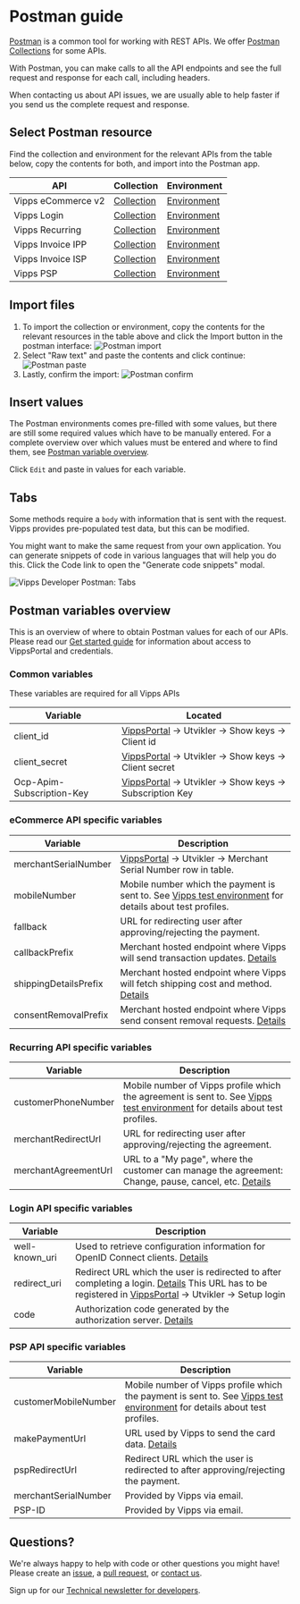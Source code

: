 # Postman guide

[Postman](https://www.getpostman.com/) is a common tool for working with REST APIs.
We offer [Postman Collections](https://www.getpostman.com/collection) for some APIs.

With Postman, you can make calls to all the API endpoints and see the full
request and response for each call, including headers.

When contacting us about API issues, we are usually able to help faster if you send us
the complete request and response.

## Select Postman resource

Find the collection and environment for the relevant APIs from the table below, copy the contents for both, and import into the Postman app.

| API                | Collection                                                                                                                 | Environment                                                                                                                  |
|--------------------|----------------------------------------------------------------------------------------------------------------------------|------------------------------------------------------------------------------------------------------------------------------|
| Vipps eCommerce v2 | [Collection](https://github.com/vippsas/vipps-ecom-api/blob/master/tools/vipps-ecom-api-postman-collection.json)           | [Environment](https://github.com/vippsas/vipps-ecom-api/blob/master/tools/vipps-ecom-api-postman-enviroment.json)            |
| Vipps Login        | [Collection](https://github.com/vippsas/vipps-login-api/blob/master/tools/vipps-login-api.postman_collection.json)         | [Environment](https://github.com/vippsas/vipps-login-api/blob/master/tools/vipps-login-api.postman_environment.json)         |
| Vipps Recurring    | [Collection](https://github.com/vippsas/vipps-recurring-api/blob/master/tools/vipps-recurring-api-postman-collection.json) | [Environment](https://github.com/vippsas/vipps-recurring-api/blob/master/tools/vipps-recurring-api-postman-environment.json) |
| Vipps Invoice IPP  | [Collection](https://github.com/vippsas/vipps-invoice-api/blob/master/tools/vipps-invoice-ipp-api-postman-collection.json) | [Environment](https://github.com/vippsas/vipps-invoice-api/blob/master/tools/vipps-invoice-ipp-api-postman-environment.json) |
| Vipps Invoice ISP  | [Collection](https://github.com/vippsas/vipps-invoice-api/blob/master/tools/vipps-invoice-isp-api-postman-collection.json) | [Environment](https://github.com/vippsas/vipps-invoice-api/blob/master/tools/vipps-invoice-isp-api-postman-environment.json) |
| Vipps PSP          | [Collection](https://github.com/vippsas/vipps-psp-api/blob/master/tools/vipps-psp-v2-api-postman-collection.json)          | [Environment](https://github.com/vippsas/vipps-psp-api/blob/master/tools/vipps-psp-v2-api-postman-environment.json)          |

## Import files

1. To import the collection or environment, copy the contents for the relevant resources in the table above and click the Import button in the postman interface:
   ![Postman import](images/postman-import.png)
2. Select "Raw text" and paste the contents and click continue:
   ![Postman paste](images/postman-raw.png)
3. Lastly, confirm the import:
   ![Postman confirm](images/postman-confirm.png)

## Insert values

The Postman environments comes pre-filled with some values, but there are still some required values which have to be manually entered.
For a complete overview over which values must be entered and where to find them, see [Postman variable overview](#postman-variables-overview).

Click `Edit` and paste in values for each variable.

## Tabs

Some methods require a `body` with information that is sent with the request. Vipps provides pre-populated test data, but this can be modified.

You might want to make the same request from your own application. You can generate snippets of code in various languages that will help you do this. Click the Code link to open the "Generate code snippets" modal.

![Vipps Developer Postman: Tabs](images/postman-tabs.png)

## Postman variables overview

This is an overview of where to obtain Postman values for each of our APIs. Please read our [Get started guide](vipps-getting-started.md) for information about access to VippsPortal and credentials.

### Common variables

These variables are required for all Vipps APIs

| Variable                  | Located                                                                              |
|---------------------------|--------------------------------------------------------------------------------------|
| client_id                 | [VippsPortal](https://portal.vipps.no/) -> Utvikler -> Show keys -> Client id        |
| client_secret             | [VippsPortal](https://portal.vipps.no/) -> Utvikler -> Show keys -> Client secret    |
| Ocp-Apim-Subscription-Key | [VippsPortal](https://portal.vipps.no/) -> Utvikler -> Show keys -> Subscription Key |

### eCommerce API specific variables

| Variable              | Description                                                                                                                                                                                                                             |
|-----------------------|-----------------------------------------------------------------------------------------------------------------------------------------------------------------------------------------------------------------------------------------|
| merchantSerialNumber  | [VippsPortal](https://portal.vipps.no/) -> Utvikler -> Merchant Serial Number row in table.                                                                                                                                             |
| mobileNumber          | Mobile number which the payment is sent to. See [Vipps test environment](vipps-test-environment.md) for details about test profiles.                                                                                                    |
| fallback              | URL for redirecting user after approving/rejecting the payment.                                                                                                                                                                         |
| callbackPrefix        | Merchant hosted endpoint where Vipps will send transaction updates. [Details](https://vippsas.github.io/vipps-ecom-api/#/Endpoints%20required%20by%20Vipps%20from%20the%20merchant/transactionUpdateCallbackForRegularPaymentUsingPOST) |
| shippingDetailsPrefix | Merchant hosted endpoint where Vipps will fetch shipping cost and method. [Details](https://vippsas.github.io/vipps-ecom-api/#/Endpoints%20required%20by%20Vipps%20from%20the%20merchant/fetchShippingCostUsingPOST)                    |
| consentRemovalPrefix  | Merchant hosted endpoint where Vipps send consent removal requests. [Details](https://vippsas.github.io/vipps-ecom-api/#/Endpoints%20required%20by%20Vipps%20from%20the%20merchant/fetchShippingCostUsingPOST)                          |

### Recurring API specific variables

| Variable             | Description                                                                                                                                                                                                         |
|----------------------|---------------------------------------------------------------------------------------------------------------------------------------------------------------------------------------------------------------------|
| customerPhoneNumber  | Mobile number of Vipps profile which the agreement is sent to. See [Vipps test environment](vipps-test-environment.md) for details about test profiles.                                                             |
| merchantRedirectUrl  | URL for redirecting user after approving/rejecting the agreement.                                                                                                                                                   |
| merchantAgreementUrl | URL to a "My page", where the customer can manage the agreement: Change, pause, cancel, etc. [Details](https://github.com/vippsas/vipps-recurring-api/blob/master/vipps-recurring-api.md#step-1-draft-an-agreement) |

### Login API specific variables

| Variable       | Description                                                                                                                                                                                                                                                                         |
|----------------|-------------------------------------------------------------------------------------------------------------------------------------------------------------------------------------------------------------------------------------------------------------------------------------|
| well-known_uri | Used to retrieve configuration information for OpenID Connect clients. [Details](https://vippsas.github.io/vipps-login-api/#/Vipps%20Log%20In%20API/discoverOpenIDConfiguration)                                                                                                    |
| redirect_uri   | Redirect URL which the user is redirected to after completing a login. [Details](https://github.com/vippsas/vipps-login-api/blob/master/vipps-login-api.md#oauth-20-authorize)  This URL has to be registered in [VippsPortal](https://portal.vipps.no/) -> Utvikler -> Setup login |
| code           | Authorization code generated by the authorization server. [Details](https://github.com/vippsas/vipps-login-api/blob/master/vipps-login-api.md#oauth-20-authorize)                                                                                                                   |

### PSP API specific variables

| Variable             | Description                                                                                                                                           |
|----------------------|-------------------------------------------------------------------------------------------------------------------------------------------------------|
| customerMobileNumber | Mobile number of Vipps profile which the payment is sent to. See [Vipps test environment](vipps-test-environment.md) for details about test profiles. |
| makePaymentUrl       | URL used by Vipps to send the card data. [Details](https://github.com/vippsas/vipps-psp-api/blob/master/vipps-psp-api.md#makepaymenturl)              |
| pspRedirectUrl       | Redirect URL which the user is redirected to after approving/rejecting the payment.                                                                   |
| merchantSerialNumber | Provided by Vipps via email.                                                                                                                          |
| PSP-ID               | Provided by Vipps via email.                                                                                                                          |

## Questions?

We're always happy to help with code or other questions you might have!
Please create an [issue](https://github.com/vippsas/vipps-developers/issues),
a [pull request](https://github.com/vippsas/vipps-developers/pulls),
or [contact us](https://github.com/vippsas/vipps-developers/blob/master/contact.md).

Sign up for our [Technical newsletter for developers](https://github.com/vippsas/vipps-developers/tree/master/newsletters).
